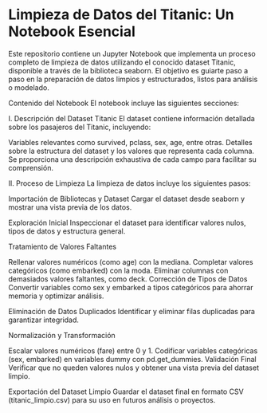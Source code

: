 # Limpieza de Datos del Titanic: Un Notebook Esencial

Este repositorio contiene un Jupyter Notebook que implementa un proceso completo de limpieza de datos utilizando el conocido dataset Titanic, disponible a través de la biblioteca seaborn. El objetivo es guiarte paso a paso en la preparación de datos limpios y estructurados, listos para análisis o modelado.

Contenido del Notebook
El notebook incluye las siguientes secciones:

I. Descripción del Dataset Titanic
El dataset contiene información detallada sobre los pasajeros del Titanic, incluyendo:

Variables relevantes como survived, pclass, sex, age, entre otras.
Detalles sobre la estructura del dataset y los valores que representa cada columna.
Se proporciona una descripción exhaustiva de cada campo para facilitar su comprensión.

II. Proceso de Limpieza
La limpieza de datos incluye los siguientes pasos:

Importación de Bibliotecas y Dataset
Cargar el dataset desde seaborn y mostrar una vista previa de los datos.

Exploración Inicial
Inspeccionar el dataset para identificar valores nulos, tipos de datos y estructura general.

Tratamiento de Valores Faltantes

Rellenar valores numéricos (como age) con la mediana.
Completar valores categóricos (como embarked) con la moda.
Eliminar columnas con demasiados valores faltantes, como deck.
Corrección de Tipos de Datos
Convertir variables como sex y embarked a tipos categóricos para ahorrar memoria y optimizar análisis.

Eliminación de Datos Duplicados
Identificar y eliminar filas duplicadas para garantizar integridad.

Normalización y Transformación

Escalar valores numéricos (fare) entre 0 y 1.
Codificar variables categóricas (sex, embarked) en variables dummy con pd.get_dummies.
Validación Final
Verificar que no queden valores nulos y obtener una vista previa del dataset limpio.

Exportación del Dataset Limpio
Guardar el dataset final en formato CSV (titanic_limpio.csv) para su uso en futuros análisis o proyectos.
